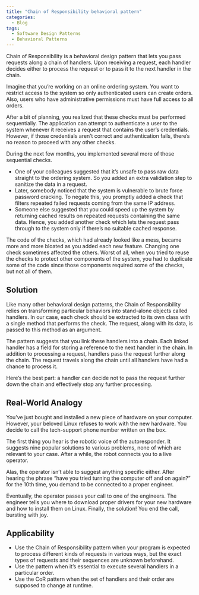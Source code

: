 ```yaml
---
title: "Chain of Responsibility behavioral pattern"
categories:
  - Blog
tags:
  - Software Design Patterns
  - Behavioral Patterns
---
```


Chain of Responsibility is a behavioral design pattern that lets you pass requests along a chain of handlers. Upon receiving a request, each handler decides either to process the request or to pass it to the next handler in the chain.

Imagine that you’re working on an online ordering system. You want to restrict access to the system so only authenticated users can create orders. Also, users who have administrative permissions must have full access to all orders.

After a bit of planning, you realized that these checks must be performed sequentially. The application can attempt to authenticate a user to the system whenever it receives a request that contains the user’s credentials. However, if those credentials aren’t correct and authentication fails, there’s no reason to proceed with any other checks.

During the next few months, you implemented several more of those sequential checks.

<ul>
<li>One of your colleagues suggested that it’s unsafe to pass raw data straight to the ordering system. So you added an extra validation step to sanitize the data in a request.</li>

<li>Later, somebody noticed that the system is vulnerable to brute force password cracking. To negate this, you promptly added a check that filters repeated failed requests coming from the same IP address.</li>

<li>Someone else suggested that you could speed up the system by returning cached results on repeated requests containing the same data. Hence, you added another check which lets the request pass through to the system only if there’s no suitable cached response.</li>

</ul>

The code of the checks, which had already looked like a mess, became more and more bloated as you added each new feature. Changing one check sometimes affected the others. Worst of all, when you tried to reuse the checks to protect other components of the system, you had to duplicate some of the code since those components required some of the checks, but not all of them.

<h2>Solution</h2>

Like many other behavioral design patterns, the Chain of Responsibility relies on transforming particular behaviors into stand-alone objects called handlers. In our case, each check should be extracted to its own class with a single method that performs the check. The request, along with its data, is passed to this method as an argument.

The pattern suggests that you link these handlers into a chain. Each linked handler has a field for storing a reference to the next handler in the chain. In addition to processing a request, handlers pass the request further along the chain. The request travels along the chain until all handlers have had a chance to process it.

Here’s the best part: a handler can decide not to pass the request further down the chain and effectively stop any further processing.

<h2>Real-World Analogy</h2>

You’ve just bought and installed a new piece of hardware on your computer. However, your beloved Linux refuses to work with the new hardware. You decide to call the tech-support phone number written on the box.

The first thing you hear is the robotic voice of the autoresponder. It suggests nine popular solutions to various problems, none of which are relevant to your case. After a while, the robot connects you to a live operator.

Alas, the operator isn’t able to suggest anything specific either. After hearing the phrase “have you tried turning the computer off and on again?” for the 10th time, you demand to be connected to a proper engineer.

Eventually, the operator passes your call to one of the engineers. The engineer tells you where to download proper drivers for your new hardware and how to install them on Linux. Finally, the solution! You end the call, bursting with joy.

<h2>Applicability</h2>
<ul>
<li>Use the Chain of Responsibility pattern when your program is expected to process different kinds of requests in various ways, but the exact types of requests and their sequences are unknown beforehand.</li>

<li>Use the pattern when it’s essential to execute several handlers in a particular order.</li>

<li>Use the CoR pattern when the set of handlers and their order are supposed to change at runtime.</li>
</ul>
